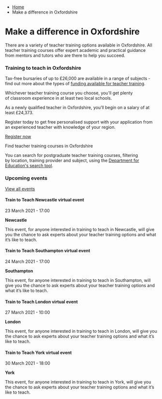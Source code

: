 *   [Home](/)
*   Make a difference in Oxfordshire

Make a difference in Oxfordshire
================================

There are a variety of teacher training options available in Oxfordshire. All teacher training courses offer expert academic and practical guidance from mentors and tutors who are there to help you succeed.

### Training to teach in Oxfordshire

Tax-free bursaries of up to £26,000 are available in a range of subjects - find out more about the types of [funding available for teacher training](https://getintoteaching.education.gov.uk/funding-my-teacher-training/bursaries-and-scholarships-for-teacher-training).

Whichever teacher training course you choose, you'll get plenty of classroom experience in at least two local schools.

As a newly qualified teacher in Oxfordshire, you’ll begin on a salary of at least £24,373.

Register today to get free personalised support with your application from an experienced teacher with knowledge of your region.

[Register now](https://register.getintoteaching.education.gov.uk/register)

Find teacher training courses in Oxfordshire

You can search for postgraduate teacher training courses, filtering by location, training provider and subject, using the [Department for Education's search tool](https://www.gov.uk/find-postgraduate-teacher-training-courses).

### Upcoming events

[View all events](/teaching-events)

[](/teaching-events/train-to-teach-events/train-to-teach-newcastle-virtual-event-230321)

#### Train to Teach Newcastle virtual event

23 March 2021 - 17:00

**Newcastle**

This event, for anyone interested in training to teach in Newcastle, will give you the chance to ask experts about your teacher training options and what it’s like to teach.

[](/teaching-events/train-to-teach-events/train-to-teach-southampton-virtual-event-240321)

#### Train to Teach Southampton virtual event

24 March 2021 - 17:00

**Southampton**

This event, for anyone interested in training to teach in Southampton, will give you the chance to ask experts about your teacher training options and what it’s like to teach.

[](/teaching-events/train-to-teach-events/train-to-teach-london-virtual-event-270321)

#### Train to Teach London virtual event

27 March 2021 - 10:00

**London**

This event, for anyone interested in training to teach in London, will give you the chance to ask experts about your teacher training options and what it’s like to teach.

[](/teaching-events/train-to-teach-events/train-to-teach-york-virtual-event-300321)

#### Train to Teach York virtual event

30 March 2021 - 18:00

**York**

This event, for anyone interested in training to teach in York, will give you the chance to ask experts about your teacher training options and what it’s like to teach.